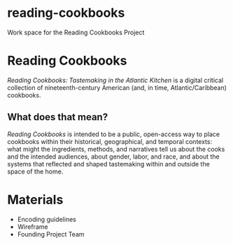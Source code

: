 # reading-cookbooks
Work space for the Reading Cookbooks Project

# Reading Cookbooks
_Reading Cookbooks: Tastemaking in the Atlantic Kitchen_ is a digital critical collection of nineteenth-century American (and, in time, Atlantic/Caribbean) cookbooks. 

## What does that mean? ##
_Reading Cookbooks_ is intended to be a public, open-access way to place cookbooks within their historical, geographical, and temporal contexts: what might the ingredients, methods, and narratives tell us about the cooks and the intended audiences, about gender, labor, and race, and about the systems that reflected and shaped tastemaking within and outside the space of the home.

# Materials

* Encoding guidelines
* Wireframe
* Founding Project Team

